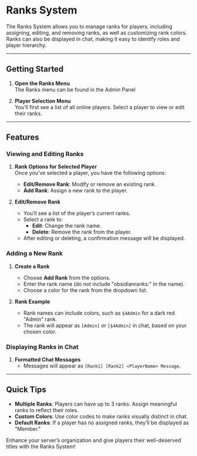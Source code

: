 # Ranks System

The Ranks System allows you to manage ranks for players, including assigning, editing, and removing ranks, as well as customizing rank colors. Ranks can also be displayed in chat, making it easy to identify roles and player hierarchy.

---

## Getting Started

1. **Open the Ranks Menu**  
   The Ranks menu can be found in the Admin Panel
   
2. **Player Selection Menu**  
   You’ll first see a list of all online players. Select a player to view or edit their ranks.

---

## Features

### Viewing and Editing Ranks

1. **Rank Options for Selected Player**  
   Once you’ve selected a player, you have the following options:
   - **Edit/Remove Rank**: Modify or remove an existing rank.
   - **Add Rank**: Assign a new rank to the player.

2. **Edit/Remove Rank**  
   - You’ll see a list of the player’s current ranks.
   - Select a rank to:
     - **Edit**: Change the rank name.
     - **Delete**: Remove the rank from the player.
   - After editing or deleting, a confirmation message will be displayed.

### Adding a New Rank

1. **Create a Rank**
   - Choose **Add Rank** from the options.
   - Enter the rank name (do not include "obsidianranks:" in the name).
   - Choose a color for the rank from the dropdown list.
   
2. **Rank Example**  
   - Rank names can include colors, such as `§4Admin` for a dark red "Admin" rank.
   - The rank will appear as `[Admin]` or `[§4Admin]` in chat, based on your chosen color.

### Displaying Ranks in Chat

1. **Formatted Chat Messages**
   - Messages will appear as `[Rank1] [Rank2] <PlayerName> Message`.

---

## Quick Tips

- **Multiple Ranks**: Players can have up to 3 ranks. Assign meaningful ranks to reflect their roles.
- **Custom Colors**: Use color codes to make ranks visually distinct in chat.
- **Default Ranks**: If a player has no assigned ranks, they’ll be displayed as "Member."

Enhance your server’s organization and give players their well-deserved titles with the Ranks System!

